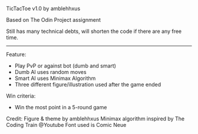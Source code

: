 TicTacToe v1.0 by amblehhxus

Based on The Odin Project assignment

Still has many technical debts, will shorten the code if there are any free time.

--------------------
Feature:
- Play PvP or against bot (dumb and smart)
- Dumb AI uses random moves
- Smart AI uses Minimax Algorithm
- Three different figure/illustration used after the game ended 

Win criteria:
- Win the most point in a 5-round game




Credit:
Figure & theme by amblehhxus
Minimax algorithm inspired by The Coding Train @Youtube
Font used is Comic Neue
